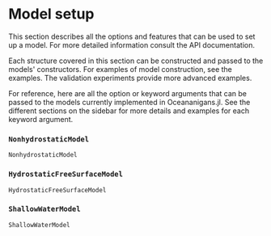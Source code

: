 # Model setup

This section describes all the options and features that can be used to set up a model. For 
more detailed information consult the API documentation.

Each structure covered in this section can be constructed and passed to the models' constructors. 
For examples of model construction, see the examples. The validation experiments provide more 
advanced examples.

For reference, here are all the option or keyword arguments that can be passed to the models
currently implemented in Oceananigans.jl. See the different sections on the sidebar for more 
details and examples for each keyword argument.

### `NonhydrostaticModel`

```@docs
NonhydrostaticModel
```

### `HydrostaticFreeSurfaceModel`

```@docs
HydrostaticFreeSurfaceModel
```

### `ShallowWaterModel`

```@docs
ShallowWaterModel
```
